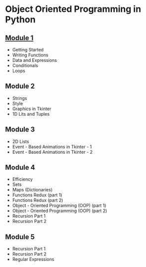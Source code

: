 # Object Oriented Programming in Python

## [Module 1](Modules/Module1/README.md)
 - Getting Started 
 - Writing Functions 
 - Data and Expressions 
 - Conditionals 
 - Loops 

## Module 2
 -  Strings
 -  Style 
 - Graphics in Tkinter 
 - 1D Lits and Tuples 
      
## Module 3
- 2D Lists </li>
- Event - Based Animations in Tkinter - 1 
-  Event - Based Animations in Tkinter - 2 

## Module 4
 - Efficiency 
 - Sets 
 - Maps (Dictionaries)
 -  Functions Redux (part 1)
 - Functions Redux (part 2) 
 - Object - Oriented Programming (OOP) (part 1)
 - Object - Oriented Programming (OOP) (part 2) 
 - Recursion Part 1 
 - Recursion Part 2 

## Module 5 
 - Recursion Part 1
 - Recursion Part 2 
 - Regular Expressions


